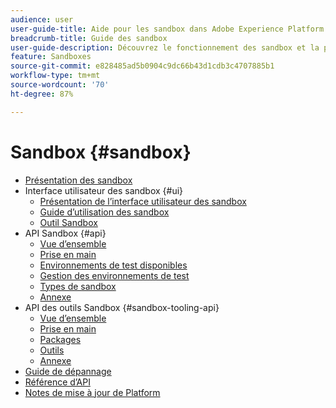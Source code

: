 ```yaml
---
audience: user
user-guide-title: Aide pour les sandbox dans Adobe Experience Platform
breadcrumb-title: Guide des sandbox
user-guide-description: Découvrez le fonctionnement des sandbox et la partition d’une instance Platform en environnements virtuels pour le développement, le test et le déploiement d’applications.
feature: Sandboxes
source-git-commit: e828485ad5b0904c9dc66b43d1cdb3c4707885b1
workflow-type: tm+mt
source-wordcount: '70'
ht-degree: 87%

---
```



# Sandbox {#sandbox}

* [Présentation des sandbox](home.md)
* Interface utilisateur des sandbox {#ui}
   * [Présentation de l’interface utilisateur des sandbox](ui/overview.md)
   * [Guide d’utilisation des sandbox](ui/user-guide.md)
   * [Outil Sandbox](ui/sandbox-tooling.md)
* API Sandbox {#api}
   * [Vue d’ensemble](api/overview.md)
   * [Prise en main](api/getting-started.md)
   * [Environnements de test disponibles](api/available.md)
   * [Gestion des environnements de test](api/sandboxes.md)
   * [Types de sandbox](api/types.md)
   * [Annexe](api/appendix.md)
* API des outils Sandbox {#sandbox-tooling-api}
   * [Vue d’ensemble](sandbox-tooling-api/overview.md)
   * [Prise en main](sandbox-tooling-api/getting-started.md)
   * [Packages  ](sandbox-tooling-api/packages.md)
   * [Outils](sandbox-tooling-api/tools.md)
   * [Annexe](sandbox-tooling-api/appendix.md)
* [Guide de dépannage](troubleshooting-guide.md)
* [Référence d’API](https://www.adobe.io/experience-platform-apis/references/sandbox)
* [Notes de mise à jour de Platform](https://experienceleague.adobe.com/fr/docs/experience-platform/release-notes/latest)